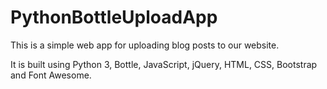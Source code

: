# PythonBottleUploadApp

This is a simple web app for uploading blog posts to our website.

It is built using Python 3, Bottle, JavaScript, jQuery, HTML, CSS, Bootstrap and Font Awesome.
